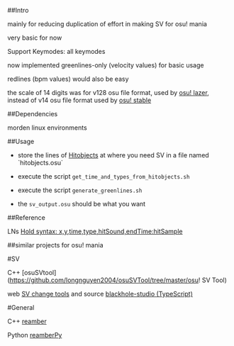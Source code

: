 ##Intro

mainly for reducing duplication of effort in making SV for osu! mania

very basic for now

Support Keymodes: all keymodes

now implemented greenlines-only (velocity values) for basic usage

redlines (bpm values) would also be easy

the scale of 14 digits was for v128 osu file format, used by [osu! lazer](https://github.com/ppy/osu), instead of v14 osu file format used by [osu! stable](https://osu.ppy.sh/home/download)


##Dependencies

morden linux environments


##Usage

- store the lines of [Hitobjects](https://osu.ppy.sh/wiki/en/Client/File_formats/Osu_(file_format)\#hit-objects) at where you need SV in a file named `hitobjects.osu`

- execute the script `get_time_and_types_from_hitobjects.sh`

- execute the script `generate_greenlines.sh`

- the `sv_output.osu` should be what you want


##Reference

LNs
[Hold syntax: x,y,time,type,hitSound,endTime:hitSample](https://osu.ppy.sh/wiki/en/Client/File_formats/Osu_%28file_format%29#holds-(osu!mania-only))


##similar projects for osu! mania

#SV

C++ [osuSVtool](https://github.com/longnguyen2004/osuSVTool/tree/master/osu! SV Tool)

web [SV change tools](http://zardoru.github.io/sv-tools/) and source [blackhole-studio (TypeScript)](https://github.com/zardoru/blackhole-studio)


#General

C++ [reamber](https://github.com/Eve-ning/reamber)

Python [reamberPy](https://github.com/Eve-ning/reamberPy)
